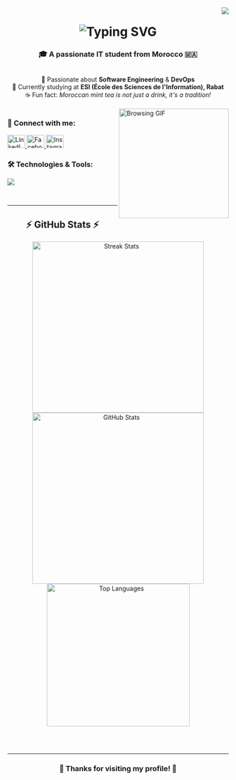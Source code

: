 <!-- Visitor Badge -->
<img align="right" src="https://visitor-badge.laobi.icu/badge?page_id=Hassan-Nfissi.Hassan-Nfissi" />

<!-- Animated Title -->
<h1 align="center">
  <img src="https://readme-typing-svg.herokuapp.com/?font=Righteous&size=35&center=true&vCenter=true&width=500&height=70&duration=4000&lines=Hi+There!+👋;+I'm+Hassan+Nfissi!;" alt="Typing SVG" />
</h1>

<!-- Subheading -->
<h3 align="center">🎓 A passionate IT student from Morocco 🇲🇦</h3>

<br/>

<!-- Bio -->
<div align="center">
  🔭 Passionate about <strong>Software Engineering</strong> & <strong>DevOps</strong><br/>
  🌱 Currently studying at <strong>ESI (École des Sciences de l'Information), Rabat</strong><br/>
  ☕ Fun fact: <em>Moroccan mint tea is not just a drink, it's a tradition!</em>
</div>

<br/>

<!-- Animated GIF -->
<img align="right" height="250" src="https://media.tenor.com/5bv_BndNtRQAAAAi/endingbrowsing.gif" alt="Browsing GIF"/>

<!-- Social Links -->
<h3 align="left">🤝 Connect with me:</h3>
<p align="left">
  <a href="https://www.linkedin.com/in/hassan-nfissi-9b784428b/" target="_blank">
    <img src="https://raw.githubusercontent.com/rahuldkjain/github-profile-readme-generator/master/src/images/icons/Social/linked-in-alt.svg" alt="LinkedIn" height="30" width="40" />
  </a>
  <a href="https://web.facebook.com/hassan.nfissi.3/" target="_blank">
    <img src="https://raw.githubusercontent.com/rahuldkjain/github-profile-readme-generator/master/src/images/icons/Social/facebook.svg" alt="Facebook" height="30" width="40" />
  </a>
  <a href="https://www.instagram.com/hassan_nfissi/" target="_blank">
    <img src="https://raw.githubusercontent.com/rahuldkjain/github-profile-readme-generator/master/src/images/icons/Social/instagram.svg" alt="Instagram" height="30" width="40" />
  </a>
</p>

<!-- Tech Stack -->
<h3 align="left">🛠️ Technologies & Tools:</h3>

<p align="left">
  <img src="https://skillicons.dev/icons?i=python,java,html,css,js,docker,kubernetes,jenkins,git,github,bash,linux,mysql,postgres,sqlite,azure,gcp,nginx,tensorflow,opencv,anaconda,jupyter,vscode,pycharm,idea,maven" />
</p>

<br/>

---

<!-- GitHub Stats -->
<h2 align="center">⚡ GitHub Stats ⚡</h2>

<div align="center">
  <img width="390" src="https://github-readme-streak-stats-salesp07.vercel.app/?user=Hassan-Nfissi&count_private=true&theme=react&border_radius=10" alt="Streak Stats"/>
  <img width="390" src="https://github-readme-stats-salesp07.vercel.app/api?username=Hassan-Nfissi&count_private=true&show_icons=true&theme=react&rank_icon=github&border_radius=10" alt="GitHub Stats" />
  <br/>
  <img width="325" src="https://github-readme-stats-salesp07.vercel.app/api/top-langs/?username=Hassan-Nfissi&hide=HTML&langs_count=8&layout=compact&theme=react&border_radius=10&size_weight=0.5&count_weight=0.5&exclude_repo=github-readme-stats" alt="Top Languages" />
</div>

<br/><br/>

---

<!-- Footer -->
<div align="center">
  <h3>💫 Thanks for visiting my profile! 💫</h3>
</div>
